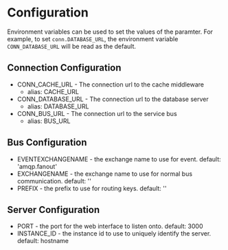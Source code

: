 # Configuration

Environment variables can be used to set the values of the paramter. For example, to set `conn.DATABASE_URL`, the environment variable `CONN_DATABASE_URL` will be read as the default.

## Connection Configuration

- CONN_CACHE_URL - The connection url to the cache middleware
  - alias: CACHE_URL
- CONN_DATABASE_URL - The connection url to the database server
  - alias: DATABASE_URL
- CONN_BUS_URL - The connection url to the service bus
  - alias: BUS_URL

## Bus Configuration

- EVENTEXCHANGENAME - the exchange name to use for event. default: 'amqp.fanout'
- EXCHANGENAME - the exchange name to use for normal bus communication. default: ''
- PREFIX - the prefix to use for routing keys. default: ''

## Server Configuration

- PORT - the port for the web interface to listen onto. default: 3000
- INSTANCE_ID - the instance id to use to uniquely identify the server. default: hostname
